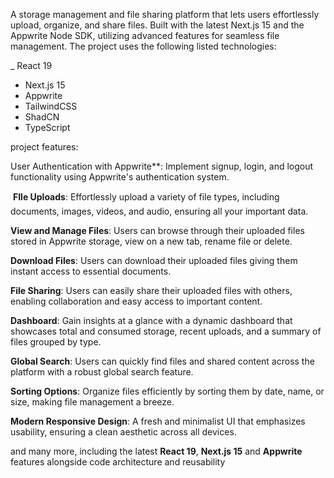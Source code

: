 A storage management and file sharing platform that lets users effortlessly upload, organize, and share files. Built with the latest Next.js 15 and the Appwrite Node SDK, utilizing advanced features for seamless file management.
The project uses the following listed technologies:

_ React 19
- Next.js 15
- Appwrite
- TailwindCSS
- ShadCN
- TypeScript

project features:

  User Authentication with Appwrite**: Implement signup, login, and logout functionality using Appwrite's authentication system.

 **FIle Uploads**: Effortlessly upload a variety of file types, including documents, images, videos, and audio, ensuring all your important data.

  **View and Manage Files**: Users can browse through their uploaded files stored in Appwrite storage, view on a new tab, rename file or delete.

  **Download Files**: Users can download their uploaded files giving them instant access to essential documents.

  **File Sharing**: Users can easily share their uploaded files with others, enabling collaboration and easy access to important content.

  **Dashboard**: Gain insights at a glance with a dynamic dashboard that showcases total and consumed storage, recent uploads, and a summary of files grouped by type.

  **Global Search**: Users can quickly find files and shared content across the platform with a robust global search feature.

  **Sorting Options**: Organize files efficiently by sorting them by date, name, or size, making file management a breeze.

  **Modern Responsive Design**: A fresh and minimalist UI that emphasizes usability, ensuring a clean aesthetic across all devices.

and many more, including the latest **React 19**, **Next.js 15** and **Appwrite** features alongside code architecture and
reusability
